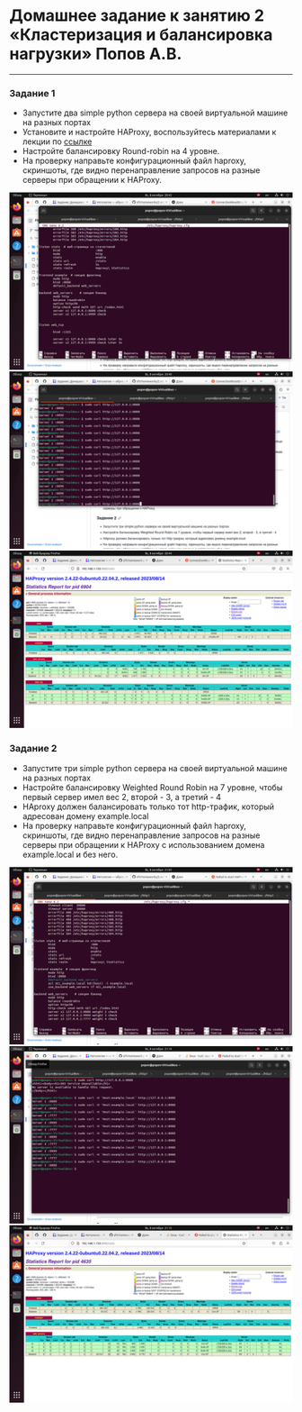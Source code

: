 # Домашнее задание к занятию 2 «Кластеризация и балансировка нагрузки» Попов А.В.

-----

### Задание 1
- Запустите два simple python сервера на своей виртуальной машине на разных портах
- Установите и настройте HAProxy, воспользуйтесь материалами к лекции по [ссылке](2/)
- Настройте балансировку Round-robin на 4 уровне.
- На проверку направьте конфигурационный файл haproxy, скриншоты, где видно перенаправление запросов на разные серверы при обращении к HAProxy.

![Image alt](https://github.com/goldcomru/SysAdmin/blob/main/Haproxy%201.png)
![Image alt](https://github.com/goldcomru/SysAdmin/blob/main/Haproxy%202.png)
![Image alt](https://github.com/goldcomru/SysAdmin/blob/main/Haproxy%203.png)




### Задание 2
- Запустите три simple python сервера на своей виртуальной машине на разных портах
- Настройте балансировку Weighted Round Robin на 7 уровне, чтобы первый сервер имел вес 2, второй - 3, а третий - 4
- HAproxy должен балансировать только тот http-трафик, который адресован домену example.local
- На проверку направьте конфигурационный файл haproxy, скриншоты, где видно перенаправление запросов на разные серверы при обращении к HAProxy c использованием домена example.local и без него.

![Image alt](https://github.com/goldcomru/SysAdmin/blob/main/Haproxy%204.png)
![Image alt](https://github.com/goldcomru/SysAdmin/blob/main/Haproxy%205.png)
![Image alt](https://github.com/goldcomru/SysAdmin/blob/main/Haproxy%206.png)

